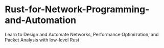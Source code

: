 # Rust-for-Network-Programming-and-Automation
Learn to Design and Automate Networks, Performance Optimization, and Packet Analysis with low-level Rust
